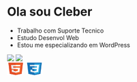 # Ola sou Cleber

- Trabalho com Suporte Tecnico 
- Estudo Desenvol  Web 
- Estou me especializando em WordPress

<div>
	<img height="180em" src="https://github-readme-stats.vercel.app/api?username=severojr&show_icons=true&theme=monokai&include_all_commits=true&count_private=true"/_>
	<img height="180em" src="https://github-readme-stats.vercel.app/api/top-langs/?username=severojr&layout-compact&langs_count=16&theme=monokai"/_>
</div>

<div>
<img align="center" alt="Rafa-HTML" height="30" width="40" src="https://raw.githubusercontent.com/devicons/devicon/master/icons/html5/html5-original.svg">
<img align="center" alt="Rafa-CSS" height="30" width="40" src="https://raw.githubusercontent.com/devicons/devicon/master/icons/css3/css3-original.svg">

</div>
